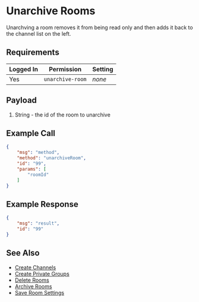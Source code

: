 # Unarchive Rooms
Unarchving a room removes it from being read only and then adds it back to the channel list on the left.

## Requirements
| Logged In | Permission | Setting |
| --- | --- | --- |
| Yes | `unarchive-room` | _none_ |

## Payload
1. String - the id of the room to unarchive

## Example Call

```json
{
    "msg": "method",
    "method": "unarchiveRoom",
    "id": "99",
    "params": [
        "roomId"
    ]
}
```

## Example Response

```json
{
    "msg": "result",
    "id": "99"
}
```

## See Also
* [Create Channels][1]
* [Create Private Groups][2]
* [Delete Rooms][3]
* [Archive Rooms][4]
* [Save Room Settings][5]

[1]:../create-channels/
[2]:../Create-private-groups/
[3]:../delete-rooms/
[4]:../archive-rooms/
[5]:../save-room-settings/
